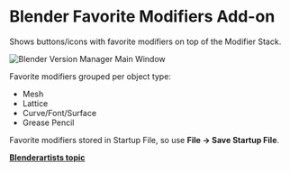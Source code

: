 # Blender Favorite Modifiers Add-on
Shows buttons/icons with favorite modifiers on top of the Modifier Stack.

![Blender Version Manager Main Window](https://i.imgur.com/24eOR0u.png)

Favorite modifiers grouped per object type:
* Mesh
* Lattice
* Curve/Font/Surface
* Grease Pencil

Favorite modifiers stored in Startup File, so use **File -> Save Startup File**.

[**Blenderartists topic**](https://blenderartists.org/t/blender-favorite-modifiers-add-on/1150796)

